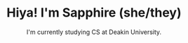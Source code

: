 <h1 align="center">Hiya! I'm Sapphire (she/they)</h1>
<p align="center">I'm currently studying CS at Deakin University.</p>
